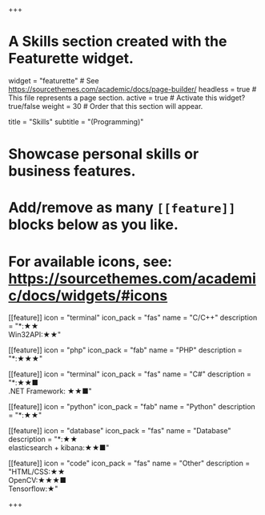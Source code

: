 +++
# A Skills section created with the Featurette widget.
widget = "featurette"  # See https://sourcethemes.com/academic/docs/page-builder/
headless = true  # This file represents a page section.
active = true  # Activate this widget? true/false
weight = 30  # Order that this section will appear.

title = "Skills"
subtitle = "(Programming)"

# Showcase personal skills or business features.
# 
# Add/remove as many `[[feature]]` blocks below as you like.
# 
# For available icons, see: https://sourcethemes.com/academic/docs/widgets/#icons

[[feature]]
  icon = "terminal"
  icon_pack = "fas"
  name = "C/C++"
  description = "*:★★ <br>Win32API:★★"

[[feature]]
  icon = "php"
  icon_pack = "fab"
  name = "PHP"
  description = "*:★★★"

[[feature]]
  icon = "terminal"
  icon_pack = "fas"
  name = "C#"
  description = "*:★★■ <br>.NET Framework: ★★■"

[[feature]]
  icon = "python"
  icon_pack = "fab"
  name = "Python"
  description = "*:★★"

[[feature]]
  icon = "database"
  icon_pack = "fas"
  name = "Database"
  description = "*:★★ <br>elasticsearch + kibana:★★■"

[[feature]]
  icon = "code"
  icon_pack = "fas"
  name = "Other"
  description = "HTML/CSS:★★ <br>OpenCV:★★★■ <br>Tensorflow:★"

+++
